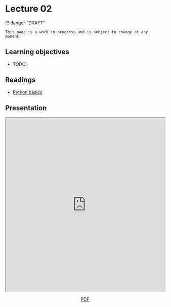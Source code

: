 # Lecture 02

!!! danger "DRAFT"

    This page is a work in progress and is subject to change at any moment.

## Learning objectives

-   TODO:

## Readings

-   [Python basics](../../modules/python-ml/python-basics/)

## Presentation

<iframe src="https://slides.com/aalexmmaldonado/biosc1540-2024s-l02/embed?style=hidden&byline=hidden&share=hidden" width="100%" height="550" title="biosc1540-2024s-L02" scrolling="no" frameborder="1" webkitallowfullscreen mozallowfullscreen allowfullscreen></iframe>

<p style="text-align: center;">
    <object hspace="50">
        <a href="/files/slides/pdfs/L02.pdf" target="_blank">PDF</a>
    </object>
</p>
